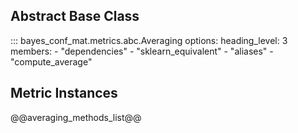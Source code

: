 ## Abstract Base Class

::: bayes_conf_mat.metrics.abc.Averaging
    options:
        heading_level: 3
        members:
            - "dependencies"
            - "sklearn_equivalent"
            - "aliases"
            - "compute_average"

## Metric Instances

@@averaging_methods_list@@
